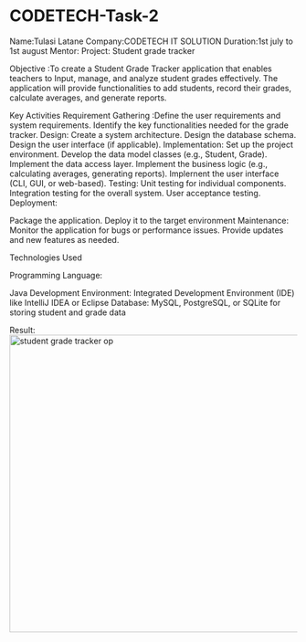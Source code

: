 # CODETECH-Task-2
Name:Tulasi Latane
Company:CODETECH IT SOLUTION
Duration:1st july to 1st august
Mentor:
Project: Student grade tracker

Objective :To create a Student Grade Tracker application that enables teachers to Input, manage, and analyze student grades effectively. 
The application will provide functionalities to add students, record their grades, calculate averages, and generate reports.

Key Activities Requirement Gathering
:Define the user requirements and system requirements. Identify the key functionalities needed for the grade tracker.
Design:
Create a system architecture. Design the database schema. Design the user interface (if applicable).
Implementation:
Set up the project environment. Develop the data model classes (e.g., Student, Grade). Implement the data access layer. Implement the business logic (e.g., calculating averages, generating reports). Implernent the user interface (CLI, GUI, or web-based). 
Testing:
Unit testing for individual components. Integration testing for the overall system. User acceptance testing. Deployment:

Package the application. Deploy it to the target environment Maintenance:
Monitor the application for bugs or performance issues. Provide updates and new features as needed.

Technologies Used

Programming Language:

Java Development Environment:
Integrated Development Environment (IDE) like IntelliJ IDEA or Eclipse Database:
MySQL, PostgreSQL, or SQLite for storing student and grade data

Result:
<img width="521" alt="student grade tracker op" src="https://github.com/user-attachments/assets/fbd1615f-ada4-4af1-82fe-8d1a29347e6a">
